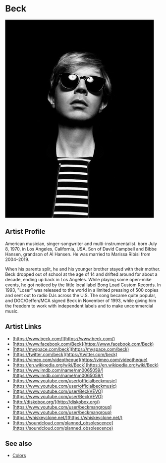 # Beck

![](../../assets/artists/Beck.png)

## Artist Profile

American musician, singer-songwriter and multi-instrumentalist. born July 8, 1970, in Los Angeles, California, USA. Son of David Campbell and Bibbe Hansen, grandson of Al Hansen. He was married to Marissa Ribisi from 2004–2019.

When his parents split, he and his younger brother stayed with their mother. Beck dropped out of school at the age of 14 and drifted around for about a decade, ending up back in Los Angeles. While playing some open-mike events, he got noticed by the little local label Bong Load Custom Records. In 1993, "Loser" was released to the world in a limited pressing of 500 copies and sent out to radio DJs across the U.S. The song became quite popular, and DGC/Geffen/MCA signed Beck in November of 1993, while giving him the freedom to work with independent labels and to make uncommercial music.

## Artist Links

- [https://www.beck.com/](https://www.beck.com/)
- [https://www.facebook.com/Beck](https://www.facebook.com/Beck)
- [https://myspace.com/beck](https://myspace.com/beck)
- [https://twitter.com/beck](https://twitter.com/beck)
- [https://vimeo.com/videotheque](https://vimeo.com/videotheque)
- [https://en.wikipedia.org/wiki/Beck](https://en.wikipedia.org/wiki/Beck)
- [https://www.imdb.com/name/nm0065059/](https://www.imdb.com/name/nm0065059/)
- [https://www.youtube.com/user/officialbeckmusic](https://www.youtube.com/user/officialbeckmusic)
- [https://www.youtube.com/user/BeckVEVO](https://www.youtube.com/user/BeckVEVO)
- [http://diskobox.org/](http://diskobox.org/)
- [https://www.youtube.com/user/beckmangroup](https://www.youtube.com/user/beckmangroup)
- [https://whiskeyclone.net/](https://whiskeyclone.net/)
- [https://soundcloud.com/planned_obsolescence](https://soundcloud.com/planned_obsolescence)


## See also

- [Colors](Colors.md)
